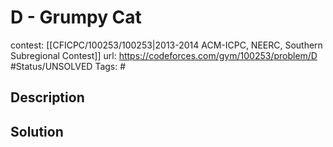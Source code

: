 # D - Grumpy Cat

contest: [[CFICPC/100253/100253|2013-2014 ACM-ICPC, NEERC, Southern Subregional Contest]]
url: https://codeforces.com/gym/100253/problem/D
#Status/UNSOLVED
Tags: #

## Description

## Solution

